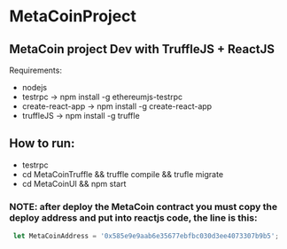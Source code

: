 # MetaCoinProject

## MetaCoin project Dev with TruffleJS + ReactJS

Requirements:
  * nodejs
  * testrpc -> npm install -g ethereumjs-testrpc
  * create-react-app -> npm install -g create-react-app
  * truffleJS -> npm install -g truffle
  
## How to run:
  * testrpc
  * cd MetaCoinTruffle && truffle compile && trufle migrate
  * cd MetaCoinUI && npm start
  ### NOTE: after deploy the MetaCoin contract you must copy the deploy address and put into reactjs code, the line is this:   
  ```javascript
   let MetaCoinAddress = '0x585e9e9aab6e35677ebfbc030d3ee4073307b9b5';
  ```
